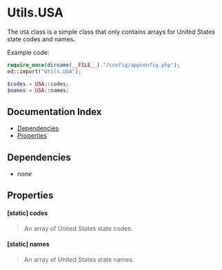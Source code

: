# Utils.USA

The `USA` class is a simple class that only contains arrays for United States state codes and names.

Example code:
```php
require_once(dirname(__FILE__)."/config/appconfig.php");
ed::import("Utils.USA");

$codes = USA::codes;
$names = USA::names;
```

## Documentation Index

* [Dependencies](#dependencies)
* [Properties](#properties)

## Dependencies

* *none*

## Properties

#### [static] codes
> An array of United States state codes.

#### [static] names
> An array of United States state names.